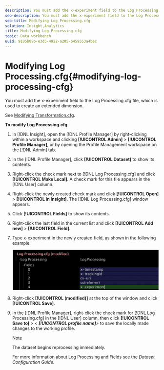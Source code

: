 ```yaml
---
description: You must add the x-experiment field to the Log Processing.cfg file, which is used to create an extended dimension.
seo-description: You must add the x-experiment field to the Log Processing.cfg file, which is used to create an extended dimension.
seo-title: Modifying Log Processing.cfg
solution: Insight,Analytics
title: Modifying Log Processing.cfg
topic: Data workbench
uuid: 9105b09b-e3d5-4922-a205-b459553a4bec
---
```


# Modifying Log Processing.cfg{#modifying-log-processing-cfg}

You must add the x-experiment field to the Log Processing.cfg file, which is used to create an extended dimension.

 See [Modifying Transformation.cfg](../../../home/c-undst-ctrld-exp/c-vw-rslts/t-mod-trfmtn.md#task-d61b02853a82492c9a76e3c5fe8a3fb6).

**To modify Log Processing.cfg** 

1. In [!DNL Insight], open the [!DNL Profile Manager] by right-clicking within a workspace and clicking **[!UICONTROL Admin]** > **[!UICONTROL Profile Manager]**, or by opening the Profile Management workspace on the [!DNL Admin] tab.
1. In the [!DNL Profile Manager], click **[!UICONTROL Dataset]** to show its contents.
1. Right-click the check mark next to [!DNL Log Processing.cfg] and click **[!UICONTROL Make Local]**. A check mark for this file appears in the [!DNL User] column.
1. Right-click the newly created check mark and click **[!UICONTROL Open]** > **[!UICONTROL in Insight]**. The [!DNL Log Processing.cfg] window appears.
1. Click **[!UICONTROL Fields]** to show its contents.
1. Right-click the last field in the current list and click **[!UICONTROL Add new]** > **[!UICONTROL Field]**.
1. Type x-experiment in the newly created field, as shown in the following example:

   ![Step Info](assets/logprocessing.png)

1. Right-click **[!UICONTROL (modified)]** at the top of the window and click **[!UICONTROL Save]**.
1. In the [!DNL Profile Manager], right-click the check mark for [!DNL Log Processing.cfg] in the [!DNL User] column, then click **[!UICONTROL Save to]** > *< **[!UICONTROL profile name]**>* to save the locally made changes to the working profile.

   >[!NOTE]
   >
   >The dataset begins reprocessing immediately.

   For more information about Log Processing and Fields see the *Dataset Configuration Guide*. 

